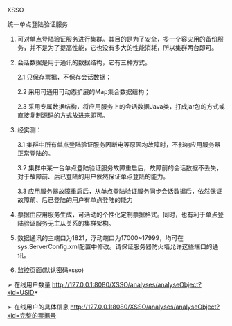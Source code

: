 XSSO

统一单点登陆验证服务



1. 可对单点登陆验证服务进行集群。其目的是为了安全，多一个容灾用的备份服务，并不是为了提高性能，它也没有多大的性能消耗，所以集群两台即可。

2. 会话数据是用于通讯的数据结构，它有三种方式。

   2.1 只保存票据，不保存会话数据；

   2.2 采用可通用可动态扩展的Map集合数据结构；

   2.3 采用专属数据结构，将应用服务上的会话数据Java类，打成jar包的方式或直接复制源码的方式放进来即可。

3. 经实测：

   3.1 集群中所有单点登陆验证服务因断电等原因均故障时，不影响应用服务器正常登陆的。

   3.2 集群中某一台单点登陆验证服务故障重启后，故障前的会话数据不丢失，对于故障前、后已登陆的用户依然保证单点登陆的能力。

   3.3 应用服务器故障重启后，从单点登陆验证服务同步会话数据后，依然保证故障前、后已登陆的用户有单点登陆的能力

4. 票据由应用服务生成，可活动的个性化定制票据格式。同时，也有利于单点登陆验证服务无主从关系的集群架构。

5. 数据通讯的主端口为1821，浮动端口为17000~17999，均可在sys.ServerConfig.xml配置中修改。请保证服务器防火墙允许这些端口的通讯。

6. 监控页面(默认密码xsso)

➢ 在线用户数量 http://127.0.0.1:8080/XSSO/analyses/analyseObject?xid=USID*

➢ 在线用户的具体信息 http://127.0.0.1:8080/XSSO/analyses/analyseObject?xid=完整的票据号